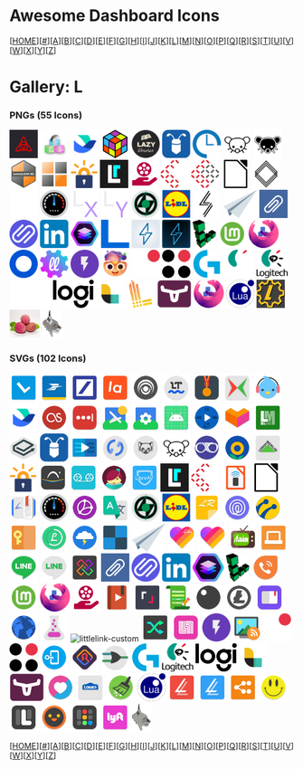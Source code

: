 # Awesome Dashboard Icons

[[HOME](..)][[#](gallery.md)][[A](gallery-a.md)][[B](gallery-b.md)][[C](gallery-c.md)][[D](gallery-d.md)][[E](gallery-e.md)][[F](gallery-f.md)][[G](gallery-g.md)][[H](gallery-h.md)][[I](gallery-i.md)][[J](gallery-j.md)][[K](gallery-k.md)][[L](gallery-l.md)][[M](gallery-m.md)][[N](gallery-n.md)][[O](gallery-o.md)][[P](gallery-p.md)][[Q](gallery-q.md)][[R](gallery-r.md)][[S](gallery-s.md)][[T](gallery-t.md)][[U](gallery-u.md)][[V](gallery-v.md)][[W](gallery-w.md)][[X](gallery-x.md)][[Y](gallery-y.md)][[Z](gallery-z.md)]

# Gallery: L

### PNGs (55 Icons)

<img src="../icons/lancache.png" alt="lancache" height="50"> <img src="../icons/lanraragi.png" alt="lanraragi" height="50"> <img src="../icons/lark.png" alt="lark" height="50"> <img src="../icons/launchbox.png" alt="launchbox" height="50"> <img src="../icons/lazylibrarian.png" alt="lazylibrarian" height="50"> <img src="../icons/leanote.png" alt="leanote" height="50"> <img src="../icons/leantime.png" alt="leantime" height="50"> <img src="../icons/lemmy-light.png" alt="lemmy-light" height="50"> <img src="../icons/lemmy.png" alt="lemmy" height="50"> <img src="../icons/lemonldap-ng.png" alt="lemonldap-ng" height="50"> <img src="../icons/lemonldapng.png" alt="lemonldapng" height="50"> <img src="../icons/lets-encrypt.png" alt="lets-encrypt" height="50"> <img src="../icons/libreddit.png" alt="libreddit" height="50"> <img src="../icons/libremdb.png" alt="libremdb" height="50"> <img src="../icons/librenms-light.png" alt="librenms-light" height="50"> <img src="../icons/librenms.png" alt="librenms" height="50"> <img src="../icons/libreoffice.png" alt="libreoffice" height="50"> <img src="../icons/librephotos-light.png" alt="librephotos-light" height="50"> <img src="../icons/librephotos.png" alt="librephotos" height="50"> <img src="../icons/librespeed.png" alt="librespeed" height="50"> <img src="../icons/librex.png" alt="librex" height="50"> <img src="../icons/librey.png" alt="librey" height="50"> <img src="../icons/lidarr.png" alt="lidarr" height="50"> <img src="../icons/lidl.png" alt="lidl" height="50"> <img src="../icons/lightning-terminal.png" alt="lightning-terminal" height="50"> <img src="../icons/lighttpd.png" alt="lighttpd" height="50"> <img src="../icons/linkace.png" alt="linkace" height="50"> <img src="../icons/linkding.png" alt="linkding" height="50"> <img src="../icons/linkedin.png" alt="linkedin" height="50"> <img src="../icons/linkstack.png" alt="linkstack" height="50"> <img src="../icons/linksys.png" alt="linksys" height="50"> <img src="../icons/linkwarden-light.png" alt="linkwarden-light" height="50"> <img src="../icons/linkwarden.png" alt="linkwarden" height="50"> <img src="../icons/linode.png" alt="linode" height="50"> <img src="../icons/linux-mint.png" alt="linux-mint" height="50"> <img src="../icons/linuxserver-io.png" alt="linuxserver-io" height="50"> <img src="../icons/listmonk.png" alt="listmonk" height="50"> <img src="../icons/littlelink-custom.png" alt="littlelink-custom" height="50"> <img src="../icons/lnbits.png" alt="lnbits" height="50"> <img src="../icons/lobe-chat.png" alt="lobe-chat" height="50"> <img src="../icons/locals-light.png" alt="locals-light" height="50"> <img src="../icons/locals.png" alt="locals" height="50"> <img src="../icons/logitech-gaming.png" alt="logitech-gaming" height="50"> <img src="../icons/logitech-legacy-light.png" alt="logitech-legacy-light" height="50"> <img src="../icons/logitech-legacy.png" alt="logitech-legacy" height="50"> <img src="../icons/logitech-light.png" alt="logitech-light" height="50"> <img src="../icons/logitech.png" alt="logitech" height="50"> <img src="../icons/logstash.png" alt="logstash" height="50"> <img src="../icons/loki.png" alt="loki" height="50"> <img src="../icons/longhorn.png" alt="longhorn" height="50"> <img src="../icons/lsio.png" alt="lsio" height="50"> <img src="../icons/lua.png" alt="lua" height="50"> <img src="../icons/lubelogger.png" alt="lubelogger" height="50"> <img src="../icons/lychee.png" alt="lychee" height="50"> <img src="../icons/lynx.png" alt="lynx" height="50">

### SVGs (102 Icons)

<img src="../icons/l-speed.svg" alt="l-speed" height="50"> <img src="../icons/la-banque-postale.svg" alt="la-banque-postale" height="50"> <img src="../icons/la-mia-banca.svg" alt="la-mia-banca" height="50"> <img src="../icons/lamoda.svg" alt="lamoda" height="50"> <img src="../icons/lampa.svg" alt="lampa" height="50"> <img src="../icons/language-tool.svg" alt="language-tool" height="50"> <img src="../icons/lanting.svg" alt="lanting" height="50"> <img src="../icons/lanxchange.svg" alt="lanxchange" height="50"> <img src="../icons/lark-player.svg" alt="lark-player" height="50"> <img src="../icons/lark.svg" alt="lark" height="50"> <img src="../icons/lastfm.svg" alt="lastfm" height="50"> <img src="../icons/lastpass.svg" alt="lastpass" height="50"> <img src="../icons/lawnchair-launcher.svg" alt="lawnchair-launcher" height="50"> <img src="../icons/lawnchair-settings.svg" alt="lawnchair-settings" height="50"> <img src="../icons/lawnicons.svg" alt="lawnicons" height="50"> <img src="../icons/laya-music-player.svg" alt="laya-music-player" height="50"> <img src="../icons/lazada.svg" alt="lazada" height="50"> <img src="../icons/lazy-media-deluxe.svg" alt="lazy-media-deluxe" height="50"> <img src="../icons/lbry.svg" alt="lbry" height="50"> <img src="../icons/leanote.svg" alt="leanote" height="50"> <img src="../icons/learning.svg" alt="learning" height="50"> <img src="../icons/ledger-live.svg" alt="ledger-live" height="50"> <img src="../icons/lemmur.svg" alt="lemmur" height="50"> <img src="../icons/lemmy.svg" alt="lemmy" height="50"> <img src="../icons/lenskart.svg" alt="lenskart" height="50"> <img src="../icons/lenta.svg" alt="lenta" height="50"> <img src="../icons/leroy-merlin.svg" alt="leroy-merlin" height="50"> <img src="../icons/lets-encrypt.svg" alt="lets-encrypt" height="50"> <img src="../icons/letual.svg" alt="letual" height="50"> <img src="../icons/lexis-audio-editor.svg" alt="lexis-audio-editor" height="50"> <img src="../icons/libby.svg" alt="libby" height="50"> <img src="../icons/libreav.svg" alt="libreav" height="50"> <img src="../icons/libreddit.svg" alt="libreddit" height="50"> <img src="../icons/librenms.svg" alt="librenms" height="50"> <img src="../icons/libreoffice-impress-remote.svg" alt="libreoffice-impress-remote" height="50"> <img src="../icons/libreoffice.svg" alt="libreoffice" height="50"> <img src="../icons/librera-pro.svg" alt="librera-pro" height="50"> <img src="../icons/librespeed.svg" alt="librespeed" height="50"> <img src="../icons/libretorrent.svg" alt="libretorrent" height="50"> <img src="../icons/libretranslator.svg" alt="libretranslator" height="50"> <img src="../icons/lidarr.svg" alt="lidarr" height="50"> <img src="../icons/lidl.svg" alt="lidl" height="50"> <img src="../icons/life-reminders.svg" alt="life-reminders" height="50"> <img src="../icons/life360.svg" alt="life360" height="50"> <img src="../icons/lifecell.svg" alt="lifecell" height="50"> <img src="../icons/lifeograph.svg" alt="lifeograph" height="50"> <img src="../icons/lifesum.svg" alt="lifesum" height="50"> <img src="../icons/lightning-web-browser.svg" alt="lightning-web-browser" height="50"> <img src="../icons/lightsoff.svg" alt="lightsoff" height="50"> <img src="../icons/lighttpd.svg" alt="lighttpd" height="50"> <img src="../icons/likee-lite.svg" alt="likee-lite" height="50"> <img src="../icons/likee.svg" alt="likee" height="50"> <img src="../icons/lime-hd-tv.svg" alt="lime-hd-tv" height="50"> <img src="../icons/linconnect.svg" alt="linconnect" height="50"> <img src="../icons/line-lite.svg" alt="line-lite" height="50"> <img src="../icons/line.svg" alt="line" height="50"> <img src="../icons/linex.svg" alt="linex" height="50"> <img src="../icons/linkace.svg" alt="linkace" height="50"> <img src="../icons/linkding.svg" alt="linkding" height="50"> <img src="../icons/linkedin.svg" alt="linkedin" height="50"> <img src="../icons/linkstack.svg" alt="linkstack" height="50"> <img src="../icons/linode.svg" alt="linode" height="50"> <img src="../icons/linphone.svg" alt="linphone" height="50"> <img src="../icons/linux-mint.svg" alt="linux-mint" height="50"> <img src="../icons/linuxserver-io.svg" alt="linuxserver-io" height="50"> <img src="../icons/liremdb.svg" alt="liremdb" height="50"> <img src="../icons/listen-audiobook-player.svg" alt="listen-audiobook-player" height="50"> <img src="../icons/listen-moe.svg" alt="listen-moe" height="50"> <img src="../icons/listonic.svg" alt="listonic" height="50"> <img src="../icons/listy.svg" alt="listy" height="50"> <img src="../icons/litecoin.svg" alt="litecoin" height="50"> <img src="../icons/lithium.svg" alt="lithium" height="50"> <img src="../icons/litter-web-browser.svg" alt="litter-web-browser" height="50"> <img src="../icons/little-alchemy.svg" alt="little-alchemy" height="50"> <img src="../icons/littlelink-custom.svg" alt="littlelink-custom" height="50"> <img src="../icons/live-x-live.svg" alt="live-x-live" height="50"> <img src="../icons/liverpool-shoppingapp.svg" alt="liverpool-shoppingapp" height="50"> <img src="../icons/lnbits.svg" alt="lnbits" height="50"> <img src="../icons/localcast-for-chromecast.svg" alt="localcast-for-chromecast" height="50"> <img src="../icons/locals-light.svg" alt="locals-light" height="50"> <img src="../icons/locals.svg" alt="locals" height="50"> <img src="../icons/locker.svg" alt="locker" height="50"> <img src="../icons/lockwise.svg" alt="lockwise" height="50"> <img src="../icons/logisim.svg" alt="logisim" height="50"> <img src="../icons/logitech-gaming.svg" alt="logitech-gaming" height="50"> <img src="../icons/logitech-legacy.svg" alt="logitech-legacy" height="50"> <img src="../icons/logitech.svg" alt="logitech" height="50"> <img src="../icons/logstash.svg" alt="logstash" height="50"> <img src="../icons/longhorn.svg" alt="longhorn" height="50"> <img src="../icons/love.svg" alt="love" height="50"> <img src="../icons/lowes.svg" alt="lowes" height="50"> <img src="../icons/lte-cleaner.svg" alt="lte-cleaner" height="50"> <img src="../icons/lua.svg" alt="lua" height="50"> <img src="../icons/lucid-launcher-pro.svg" alt="lucid-launcher-pro" height="50"> <img src="../icons/lucid-launcher.svg" alt="lucid-launcher" height="50"> <img src="../icons/lucidchart.svg" alt="lucidchart" height="50"> <img src="../icons/lucky-patcher.svg" alt="lucky-patcher" height="50"> <img src="../icons/lux-black.svg" alt="lux-black" height="50"> <img src="../icons/lux-dark.svg" alt="lux-dark" height="50"> <img src="../icons/lux.svg" alt="lux" height="50"> <img src="../icons/lyft.svg" alt="lyft" height="50"> <img src="../icons/lynx.svg" alt="lynx" height="50">

[[HOME](..)][[#](gallery.md)][[A](gallery-a.md)][[B](gallery-b.md)][[C](gallery-c.md)][[D](gallery-d.md)][[E](gallery-e.md)][[F](gallery-f.md)][[G](gallery-g.md)][[H](gallery-h.md)][[I](gallery-i.md)][[J](gallery-j.md)][[K](gallery-k.md)][[L](gallery-l.md)][[M](gallery-m.md)][[N](gallery-n.md)][[O](gallery-o.md)][[P](gallery-p.md)][[Q](gallery-q.md)][[R](gallery-r.md)][[S](gallery-s.md)][[T](gallery-t.md)][[U](gallery-u.md)][[V](gallery-v.md)][[W](gallery-w.md)][[X](gallery-x.md)][[Y](gallery-y.md)][[Z](gallery-z.md)]

